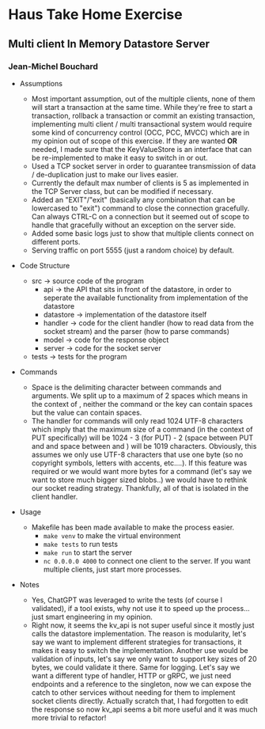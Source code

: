 # Haus Take Home Exercise
## Multi client In Memory Datastore Server
### Jean-Michel Bouchard

- Assumptions
    - Most important assumption, out of the multiple clients, none of them will start a transaction at the same time. While they're free to start a transaction, rollback a transaction or commit an existing transaction, implementing multi client / multi transactional system would require some kind of concurrency control (OCC, PCC, MVCC) which are in my opinion out of scope of this exercise. If they are wanted **OR** needed, I made sure that the KeyValueStore is an interface that can be re-implemented to make it easy to switch in or out.
    - Used a TCP socket server in order to guarantee transmission of data / de-duplication just to make our lives easier.
    - Currently the default max number of clients is 5 as implemented in the TCP Server class, but can be modified if necessary.
    - Added an "EXIT"/"exit" (basically any combination that can be lowercased to "exit") command to close the connection gracefully. Can always CTRL-C on a connection but it seemed out of scope to handle that gracefully without an exception on the server side.
    - Added some basic logs just to show that multiple clients connect on different ports.
    - Serving traffic on port 5555 (just a random choice) by default.

- Code Structure
    - src -> source code of the program
        - api -> the API that sits in front of the datastore, in order to seperate the available functionality from implementation of the datastore
        - datastore -> implementation of the datastore itself
        - handler -> code for the client handler (how to read data from the socket stream) and the parser (how to parse commands)
        - model -> code for the response object
        - server -> code for the socket server
    - tests -> tests for the program

- Commands
    - Space is the delimiting character between commands and arguments. We split up to a maximum of 2 spaces which means in the context of <CMD> <KEY> <VALUE>, neither the command or the key can contain spaces but the value can contain spaces.
    - The handler for commands will only read 1024 UTF-8 characters which imply that the maximum size of a command (in the context of PUT specifically) will be 1024 - 3 (for PUT) - 2 (space between PUT and <key> and space between <key> and <value>) will be 1019 characters. Obviously, this assumes we only use UTF-8 characters that use one byte (so no copyright symbols, letters with accents, etc....). If this feature was required or we would want more bytes for a command (let's say we want to store much bigger sized blobs..) we would have to rethink our socket reading strategy. Thankfully, all of that is isolated in the client handler.

- Usage
    - Makefile has been made available to make the process easier.
        - `make venv` to make the virtual environment
        - `make tests` to run tests
        - `make run` to start the server
        - `nc 0.0.0.0 4000` to connect one client to the server. If you want multiple clients, just start more processes.

- Notes
    - Yes, ChatGPT was leveraged to write the tests (of course I validated), if a tool exists, why not use it to speed up the process... just smart engineering in my opinion.
    - Right now, it seems the kv_api is not super useful since it mostly just calls the datastore implementation. The reason is modularity, let's say we want to implement different strategies for transactions, it makes it easy to switch the implementation. Another use would be validation of inputs, let's say we only want to support key sizes of 20 bytes, we could validate it there. Same for logging. Let's say we want a different type of handler, HTTP or gRPC, we just need endpoints and a reference to the singleton, now we can expose the catch to other services without needing for them to implement socket clients directly. Actually scratch that, I had forgotten to edit the response so now kv_api seems a bit more useful and it was much more trivial to refactor!
